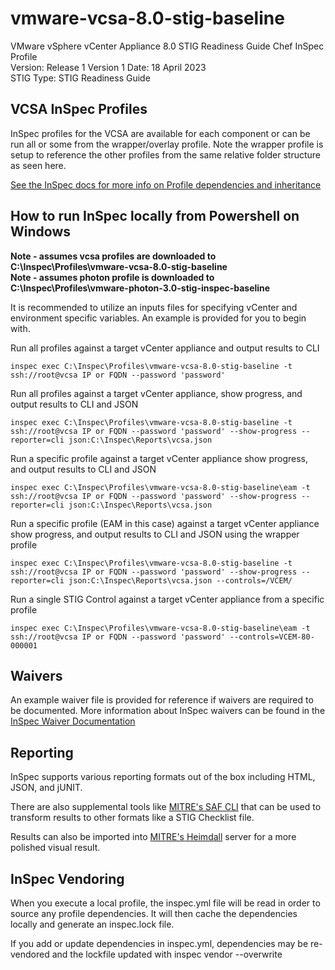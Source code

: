 # vmware-vcsa-8.0-stig-baseline
VMware vSphere vCenter Appliance 8.0 STIG Readiness Guide Chef InSpec Profile  
Version: Release 1 Version 1 Date: 18 April 2023  
STIG Type: STIG Readiness Guide

## VCSA InSpec Profiles

InSpec profiles for the VCSA are available for each component or can be run all or some from the wrapper/overlay profile. Note the wrapper profile is setup to reference the other profiles from the same relative folder structure as seen here.  

[See the InSpec docs for more info on Profile dependencies and inheritance](https://www.inspec.io/docs/reference/profiles/)


## How to run InSpec locally from Powershell on Windows

**Note - assumes vcsa profiles are downloaded to C:\Inspec\Profiles\vmware-vcsa-8.0-stig-baseline**  
**Note - assumes photon profile is downloaded to C:\Inspec\Profiles\vmware-photon-3.0-stig-inspec-baseline**  

It is recommended to utilize an inputs files for specifying vCenter and environment specific variables. An example is provided for you to begin with.  

Run all profiles against a target vCenter appliance and output results to CLI
```
inspec exec C:\Inspec\Profiles\vmware-vcsa-8.0-stig-baseline -t ssh://root@vcsa IP or FQDN --password 'password'
```

Run all profiles against a target vCenter appliance, show progress, and output results to CLI and JSON
```
inspec exec C:\Inspec\Profiles\vmware-vcsa-8.0-stig-baseline -t ssh://root@vcsa IP or FQDN --password 'password' --show-progress --reporter=cli json:C:\Inspec\Reports\vcsa.json
```

Run a specific profile against a target vCenter appliance show progress, and output results to CLI and JSON
```
inspec exec C:\Inspec\Profiles\vmware-vcsa-8.0-stig-baseline\eam -t ssh://root@vcsa IP or FQDN --password 'password' --show-progress --reporter=cli json:C:\Inspec\Reports\vcsa.json
```

Run a specific profile (EAM in this case) against a target vCenter appliance show progress, and output results to CLI and JSON using the wrapper profile
```
inspec exec C:\Inspec\Profiles\vmware-vcsa-8.0-stig-baseline -t ssh://root@vcsa IP or FQDN --password 'password' --show-progress --reporter=cli json:C:\Inspec\Reports\vcsa.json --controls=/VCEM/
```

Run a single STIG Control against a target vCenter appliance from a specific profile
```
inspec exec C:\Inspec\Profiles\vmware-vcsa-8.0-stig-baseline\eam -t ssh://root@vcsa IP or FQDN --password 'password' --controls=VCEM-80-000001
```

## Waivers
An example waiver file is provided for reference if waivers are required to be documented. More information about InSpec waivers can be found in the [InSpec Waiver Documentation](https://docs.chef.io/inspec/waivers/)  

## Reporting
InSpec supports various reporting formats out of the box including HTML, JSON, and jUNIT.  

There are also supplemental tools like [MITRE's SAF CLI](https://github.com/mitre/saf) that can be used to transform results to other formats like a STIG Checklist file.  

Results can also be imported into [MITRE's Heimdall](https://github.com/mitre/heimdall2) server for a more polished visual result.

## InSpec Vendoring

When you execute a local profile, the inspec.yml file will be read in order to source any profile dependencies. It will then cache the dependencies locally and generate an inspec.lock file.

If you add or update dependencies in inspec.yml, dependencies may be re-vendored and the lockfile updated with inspec vendor --overwrite
